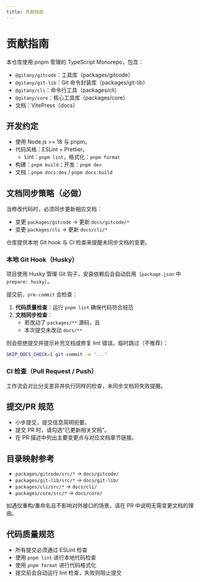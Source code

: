 ```yaml
---
title: 贡献指南
---
```


# 贡献指南

本仓库使用 pnpm 管理的 TypeScript Monorepo，包含：

- `@gitany/gitcode`：工具库（packages/gitcode）
- `@gitany/git-lib`：Git 命令封装库（packages/git-lib）
- `@gitany/cli`：命令行工具（packages/cli）
- `@gitany/core`：核心工具库（packages/core）
- 文档：VitePress（docs）

## 开发约定

- 使用 Node.js >= 18 与 pnpm。
- 代码风格：ESLint + Prettier。
  - Lint：`pnpm lint`，格式化：`pnpm format`
- 构建：`pnpm build`；开发：`pnpm dev`
- 文档：`pnpm docs:dev` / `pnpm docs:build`

## 文档同步策略（必做）

当修改代码时，必须同步更新相应文档：

- 变更 `packages/gitcode` → 更新 `docs/gitcode/*`
- 变更 `packages/cli` → 更新 `docs/cli/*`

仓库提供本地 Git hook 与 CI 检查来提醒未同步文档的变更。

### 本地 Git Hook（Husky）

项目使用 Husky 管理 Git 钩子，安装依赖后会自动启用（`package.json` 中 `prepare: husky`）。

提交前，`pre-commit` 会检查：

1. **代码质量检查**：运行 `pnpm lint` 确保代码符合规范
2. **文档同步检查**：
   - 若改动了 `packages/**` 源码，且
   - 本次提交未改动 `docs/**`

则会拒绝提交并提示补充文档或修复 lint 错误。临时跳过（不推荐）：

```bash
SKIP_DOCS_CHECK=1 git commit -m "..."
```

### CI 检查（Pull Request / Push）

工作流会对比分支差异并执行同样的检查，未同步文档将失败提醒。

## 提交/PR 规范

- 小步提交，提交信息简明扼要。
- 提交 PR 时，请勾选“已更新相关文档”。
- 在 PR 描述中列出主要变更点与对应文档章节链接。

## 目录映射参考

- `packages/gitcode/src/*` → `docs/gitcode/`
- `packages/git-lib/src/*` → `docs/git-lib/`
- `packages/cli/src/*` → `docs/cli/`
- `packages/core/src/*` → `docs/core/`

如遇仅重构/重命名且不影响对外接口的场景，请在 PR 中说明无需变更文档的理由。

## 代码质量规范

- 所有提交必须通过 ESLint 检查
- 使用 `pnpm lint` 进行本地代码检查
- 使用 `pnpm format` 进行代码格式化
- 提交前会自动运行 lint 检查，失败则阻止提交
